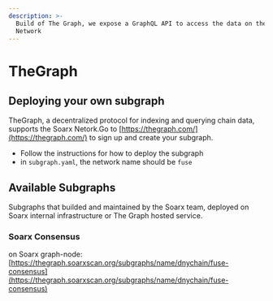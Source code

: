 ```yaml
---
description: >-
  Build of The Graph, we expose a GraphQL API to access the data on the Soarx
  Network
---
```


# TheGraph

## Deploying your own subgraph

TheGraph, a decentralized protocol for indexing and querying chain data, supports the Soarx Netork.Go to [https://thegraph.com/](https://thegraph.com/) to sign up and create your subgraph.

* Follow the instructions for how to deploy the subgraph
* in `subgraph.yaml`, the network name should be `fuse`

## Available Subgraphs

Subgraphs that builded and maintained by the Soarx team, deployed on Soarx internal infrastructure or The Graph hosted service.

### Soarx Consensus

on Soarx graph-node: [https://thegraph.soarxscan.org/subgraphs/name/dnychain/fuse-consensus](https://thegraph.soarxscan.org/subgraphs/name/dnychain/fuse-consensus)
